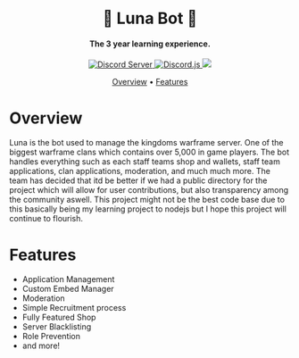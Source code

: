 <h1 align="center">
  <br>
  🔮 Luna Bot 🔮
  <br>
</h1>

<h4 align="center">The 3 year learning experience.</h4>

<p align="center">
  <a href="https://discord.gg/kingdoms">
    <img src="https://discordapp.com/api/guilds/890240560131104798/widget.png?style=shield" alt="Discord Server">
  </a>
  <a href="https://discord.js.org/#/">
    <img src="https://img.shields.io/badge/discord-js-blue.svg" alt="Discord.js">
  </a>
  <a href="https://opensource.org/licenses/MIT"> 
    <img src="https://img.shields.io/github/license/ZyC0R3/RitaBot.svg"> 
  </a>
</p>

<p align="center">
  <a href="#overview">Overview</a>
  •
  <a href="#features">Features</a>
</p>

# Overview

Luna is the bot used to manage the kingdoms warframe server. One of the biggest warframe clans which contains over 5,000 in game players. The bot handles everything such as each staff teams shop and wallets, staff team applications, clan applications, moderation, and much much more. The team has decided that itd be better if we had a public directory for the project which will allow for user contributions, but also transparency among the community aswell. This project might not be the best code base due to this basically being my learning project to nodejs but I hope this project will continue to flourish.

# Features

- Application Management
- Custom Embed Manager
- Moderation
- Simple Recruitment process
- Fully Featured Shop
- Server Blacklisting
- Role Prevention
- and more!
